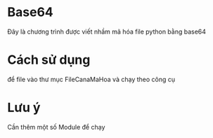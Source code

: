 # Base64
Đây là chương trình được viết nhầm mã hóa file python bằng base64 
# Cách sử dụng
để file vào thư mục FileCanaMaHoa và chạy theo công cụ
# Lưu ý
Cần thêm một số Module để chạy 
